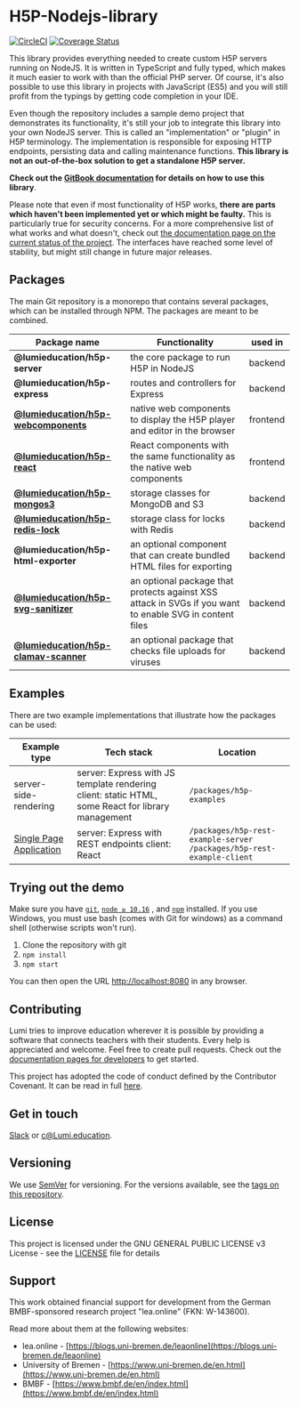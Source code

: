 # H5P-Nodejs-library

[![CircleCI](https://circleci.com/gh/Lumieducation/H5P-Nodejs-library/tree/master.svg?style=svg)](https://circleci.com/gh/Lumieducation/H5P-Nodejs-library/tree/master) [![Coverage Status](https://coveralls.io/repos/github/Lumieducation/H5P-Nodejs-library/badge.svg?branch=master)](https://coveralls.io/github/Lumieducation/H5P-Nodejs-library?branch=master)

This library provides everything needed to create custom H5P servers running on
NodeJS. It is written in TypeScript and fully typed, which makes it much easier
to work with than the official PHP server. Of course, it's also possible to use
this library in projects with JavaScript (ES5) and you will still profit from
the typings by getting code completion in your IDE.

Even though the repository includes a sample demo project that demonstrates its
functionality, it's still your job to integrate this library into your own
NodeJS server. This is called an "implementation" or "plugin" in H5P
terminology. The implementation is responsible for exposing HTTP endpoints,
persisting data and calling maintenance functions. **This library is not an
out-of-the-box solution to get a standalone H5P server.**

**Check out the [GitBook documentation](https://docs.lumi.education) for details
on how to use this library**.

Please note that even if most functionality of H5P works, **there are parts
which haven't been implemented yet or which might be faulty.** This is
particularly true for security concerns. For a more comprehensive list of what
works and what doesn't, check out [the documentation page on the current status
of the project](/docs/development/status.md). The interfaces have reached some
level of stability, but might still change in future major releases.

## Packages

The main Git repository is a monorepo that contains several packages, which can
be installed through NPM. The packages are meant to be combined.

| Package name                                                                  | Functionality                                                                                           | used in  |
| ----------------------------------------------------------------------------- | ------------------------------------------------------------------------------------------------------- | -------- |
| **@lumieducation/h5p-server**                                                 | the core package to run H5P in NodeJS                                                                   | backend  |
| **@lumieducation/h5p-express**                                                | routes and controllers for Express                                                                      | backend  |
| [**@lumieducation/h5p-webcomponents**](/docs/packages/h5p-webcomponents.md)   | native web components to display the H5P player and editor in the browser                               | frontend |
| [**@lumieducation/h5p-react**](/docs/packages/h5p-react.md)                   | React components with the same functionality as the native web components                               | frontend |
| [**@lumieducation/h5p-mongos3**](/docs/packages/h5p-mongos3/)                 | storage classes for MongoDB and S3                                                                      | backend  |
| [**@lumieducation/h5p-redis-lock**](/docs/packages/h5p-redis-lock.md)         | storage class for locks with Redis                                                                      | backend  |
| **@lumieducation/h5p-html-exporter**                                          | an optional component that can create bundled HTML files for exporting                                  | backend  |
| [**@lumieducation/h5p-svg-sanitizer**](/docs/packages/h5p-svg-sanitizer.md)   | an optional package that protects against XSS attack in SVGs if you want to enable SVG in content files | backend  |
| [**@lumieducation/h5p-clamav-scanner**](/docs/packages/h5p-clamav-scanner.md) | an optional package that checks file uploads for viruses                                                | backend  |

## Examples

There are two example implementations that illustrate how the packages can be
used:

| Example type                                       | Tech stack                                                                                        | Location                                                                |
| -------------------------------------------------- | ------------------------------------------------------------------------------------------------- | ----------------------------------------------------------------------- |
| server-side-rendering                              | server: Express with JS template rendering client: static HTML, some React for library management | `/packages/h5p-examples`                                                |
| [Single Page Application](examples/rest/README.md) | server: Express with REST endpoints client: React                                                 | `/packages/h5p-rest-example-server` `/packages/h5p-rest-example-client` |

## Trying out the demo

Make sure you have [`git`](https://git-scm.com/), [`node ≥ 10.16`](https://nodejs.org/)
, and [`npm`](https://www.npmjs.com/get-npm) installed. If you use
Windows, you must use bash (comes with Git for windows) as a command shell
(otherwise scripts won't run).

1. Clone the repository with git
2. `npm install`
3. `npm start`

You can then open the URL [http://localhost:8080](http://localhost:8080) in any
browser.

## Contributing

Lumi tries to improve education wherever it is possible by providing a software
that connects teachers with their students. Every help is appreciated and
welcome. Feel free to create pull requests. Check out the [documentation pages
for developers](/docs/development/getting-started.md) to get started.

This project has adopted the code of conduct defined by the Contributor
Covenant. It can be read in full [here](/code-of-conduct.md).

## Get in touch

[Slack](https://join.slack.com/t/lumi-education/shared_invite/zt-3dcc4gpy-8XxjefFeUHEv89hCMkwmbw)
or [c@Lumi.education](mailto:c@lumi.education).

## Versioning

We use [SemVer](http://semver.org/) for versioning. For the versions available,
see the [tags on this repository](https://github.com/Lumieducation/Lumi/tags).

## License

This project is licensed under the GNU GENERAL PUBLIC LICENSE v3 License - see
the [LICENSE](/LICENSE) file for details

## Support

This work obtained financial support for development from the German BMBF-sponsored research project "lea.online" (FKN: W-143600).

Read more about them at the following websites:

- lea.online - [https://blogs.uni-bremen.de/leaonline](https://blogs.uni-bremen.de/leaonline)
- University of Bremen - [https://www.uni-bremen.de/en.html](https://www.uni-bremen.de/en.html)
- BMBF - [https://www.bmbf.de/en/index.html](https://www.bmbf.de/en/index.html)
